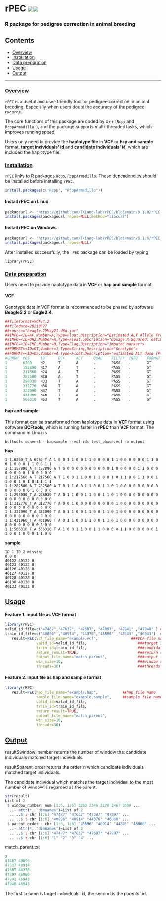 # rPEC <img src="https://img.shields.io/badge/Issues-%2B-brightgreen.svg" /><img src="https://img.shields.io/badge/license-GPL3.0-blue.svg" />    
### R package for pedigree correction in animal breeding
## Contents

-   [Overview](#overview)
-   [Installation](#installation)
-   [Data preparation](#Data-preparation)
-   [Usage](#usage)
-   [Output](#Output)

------------------------------------------------------------------------
### <u>Overview</u>

`rPEC` is a useful and user-friendly tool for pedigree correction in animal breeding, Especially when users doubt the accuracy of the pedigree records.  

 The core functions of this package are coded by c++ (`Rcpp` and `RcppArmadillo `), and the package supports multi-threaded tasks, which improves running speed.

Users only need to provide the **haplotype file** in **VCF** or **hap and sample** format, **target individuals' id** and **candidate individuals' id**, which are included the haplotype file.

### <u>Installation</u>

`rPEC` links to R packages `Rcpp`, `RcppArmadillo`. These dependencies should be installed before installing `rPEC`. 

```R
install.packages(c("Rcpp", "RcppArmadillo"))
```

#### Install rPEC on Linux 

```R
packageurl <- "https://github.com/TXiang-lab/rPEC/blob/main/0.1.0/rPEC_0.1.0_R_x86_64-pc-linux-gnu.tar.gz"
install.packages(packageurl,repos=NULL,method="libcurl")
```

#### Install rPEC on Windows

```R
packageurl <- "https://github.com/TXiang-lab/rPEC/blob/main/0.1.0/rPEC_0.1.0.zip"
install.packages(packageurl,repos=NULL)
```

After installed successfully, the `rPEC` package can be loaded by typing

``` {.r}
library(rPEC)
```

### <u>Data preparation</u>

Users need to provide haplotype data in **VCF** or **hap and sample** format.

#### VCF

Genotype data in VCF format is recommended to be phased by software **Beagle5.2** or **Eagle2.4**.

``` R
##fileformat=VCFv4.2
##filedate=20210627
##source="beagle.29May21.d6d.jar"
##INFO=<ID=AF,Number=A,Type=Float,Description="Estimated ALT Allele Frequencies">
##INFO=<ID=DR2,Number=A,Type=Float,Description="Dosage R-Squared: estimated squared correlation between estimated REF dose [P(RA) + 2*P(RR)] and true REF dose">
##INFO=<ID=IMP,Number=0,Type=Flag,Description="Imputed marker">
##FORMAT=<ID=GT,Number=1,Type=String,Description="Genotype">
##FORMAT=<ID=DS,Number=A,Type=Float,Description="estimated ALT dose [P(RA) + 2*P(AA)]">
#CHROM  POS     ID      REF     ALT     QUAL    FILTER  INFO    FORMAT  40122   40123   40126   40127  
1       6260    M2      T       A       .       PASS    .       GT      1|0     0|1     1|0     0|1   
1       152890  M17     A       T       .       PASS    .       GT      0|0     0|0     0|0     0|0
1       217560  M24     A       T       .       PASS    .       GT      1|0     0|1     1|0     0|1  
1       282580  M30     A       T       .       PASS    .       GT      0|1     1|0     0|1     1|0   
1       298030  M33     T       A       .       PASS    .       GT      0|1     1|0     0|1     1|0 
1       312770  M36     T       A       .       PASS    .       GT      0|0     1|0     0|0     0|0  
1       322090  M37     T       A       .       PASS    .       GT      0|1     1|0     0|1     1|0  
1       431960  M46     T       A       .       PASS    .       GT      0|1     1|0     0|1     1|0 
1       566310  M53     T       A       .       PASS    .       GT      1|0     0|1     1|0     0|1 
```

#### hap and sample

This format can be transformed from haplotype data in **VCF** format using software **BCFtools**, which is running faster in **rPEC** than **VCF** format. The command in Linux is

``` {.r}
bcftools convert --hapsample --vcf-ids test_phase.vcf -o output
```

**hap**

``` {.r}
1 1:6260_T_A 6260 T A 1 0 0 1 1 0 0 1 1 0 0 0 0 1 1 0 0 0 0 0 0 1 1 0 0 1 0 0 0 1 1 0 0 1 1 
1 1:152890_A_T 152890 A T 0 0 0 0 0 0 0 0 0 0 0 1 0 0 0 0 0 1 1 0 0 0 0 0 0 0 0 1 0 0 0 0 0 
1 1:217560_A_T 217560 A T 1 0 0 1 1 0 0 1 1 0 0 1 0 1 1 0 0 1 1 0 0 1 1 0 0 1 0 1 0 1 1 1 1 
1 1:282580_A_T 282580 A T 0 1 1 0 0 1 1 0 0 1 1 0 1 0 0 0 0 0 0 0 0 0 0 0 0 0 0 0 1 0 0 0 0
1 1:298030_T_A 298030 T A 0 1 1 0 0 1 1 0 0 1 1 0 1 0 0 0 0 0 0 0 0 0 0 0 0 0 0 0 0 0 0 0 0 
1 1:312770_T_A 312770 T A 0 0 1 0 0 0 0 0 0 0 0 0 1 0 0 0 0 0 0 0 0 0 0 0 0 0 0 0 0 0 0 0 0
1 1:322090_T_A 322090 T A 0 1 1 0 0 1 1 0 0 1 1 0 1 0 0 0 0 0 0 0 0 0 0 0 0 0 0 0 0 0 0 0 0 
1 1:431960_T_A 431960 T A 0 1 1 0 0 1 1 0 0 1 1 0 1 0 0 0 0 0 0 0 0 0 0 0 0 0 0 0 0 0 0 0 0 
1 1:566310_T_A 566310 T A 1 0 0 1 1 0 0 1 1 0 0 0 0 1 1 0 0 0 0 0 0 1 1 0 0 1 0 0 0 1 1 0 0
```

**sample**

``` {.r}
ID_1 ID_2 missing
0 0 0
40122 40122 0
40123 40123 0
40126 40126 0
40127 40127 0
40128 40128 0
40130 40130 0
40133 40133 0
```

## <u>Usage</u>

#### Feature 1.  input file as VCF format

``` R
library(rPEC)
valid_id_file=c("47487","47637", "47687", "47897", "47941" ,"47948" ) ###vector of target individuals' id
train_id_file=c("40896" ,"40914", "44376","46860" ,"46943" ,"46943")  ###vector of candidate individuals' id
   result=PEC(vcf_file_name="example.vcf",               ###VCF file name
              valid_id=valid_id_file,                       ###target individuals' id name         
			  train_id=train_id_file,                       ###candidate individuals' id name
			  return_result=TRUE,                           ###return result
			  output_file_name="match_parent",              ###output file name
			  win_size=10,                                  ###window size
			  threads=30)                                   ###threads
```

#### Feature 2.  input file as hap and sample format

``` R
library(rPEC)
   result=PEC(hap_file_name="example.hap",           ##hap file name
			  sample_file_name="example.sample",     ##sample file name
              valid_id=valid_id_file,
			  train_id=train_id_file,
			  return_result=TRUE,
			  output_file_name="match_parent",
			  win_size=10,
			  threads=30)                     
```

## <u>Output</u>

result$window_number returns the number of window that candidate individuals matched target individuals.

result$parent_order returns the order  in which candidate individuals matched target individuals.

The candidate individual which matches the target individual to the most  number of window is regarded as the parent.

``` R
str(result)
List of 2
 $ window_number: num [1:6, 1:6] 3283 2346 2170 2467 2009 ...
  ..- attr(*, "dimnames")=List of 2
  .. ..$ : chr [1:6] "47487" "47637" "47687" "47897" ...
  .. ..$ : chr [1:6] "40896" "40914" "44376" "46860" ...
 $ parent_order : chr [1:6, 1:6] "40896" "40914" "44376" "46860" ...
  ..- attr(*, "dimnames")=List of 2
  .. ..$ : chr [1:6] "47487" "47637" "47687" "47897" ...
  .. ..$ : chr [1:6] "1" "2" "3" "4" ...
```

match_parent.txt

``` R
x
47487 40896
47637 40914
47687 44376
47897 46860
47941 46943
47948 46943
```

The first column is target individuals' id, the second is the parents' id. 
